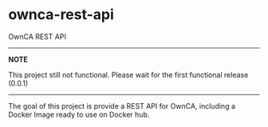 # ownca-rest-api
OwnCA REST API

---
**NOTE**

This project still not functional. Please wait for the first functional release (0.0.1)

---

The goal of this project is provide a REST API for OwnCA, including a Docker
Image ready to use on Docker hub.

